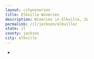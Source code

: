 ```yaml
---
layout: citywineries
title: Elkville Wineries
description: Wineries in Elkville, IL
permalink: /il/jackson/elkville/
state: il
county: jackson
city: elkville
---
```

-
